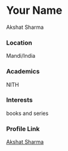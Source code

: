 # Your Name

 Akshat Sharma

### Location

  Mandi/India

### Academics

  NITH

### Interests

 books and series

### Profile Link

[Akshat Sharma](https://github.com/pokemonfeebas)
